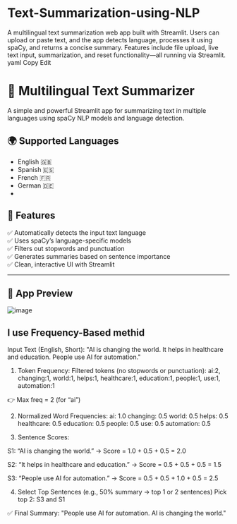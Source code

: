 # Text-Summarization-using-NLP
A multilingual text summarization web app built with Streamlit. Users can upload or paste text, and the app detects language, processes it using spaCy, and returns a concise summary. Features include file upload, live text input, summarization, and reset functionality—all running via Streamlit.
yaml
Copy
Edit
# 🧠 Multilingual Text Summarizer
A simple and powerful Streamlit app for summarizing text in multiple languages using spaCy NLP models and language detection.

## 🌍 Supported Languages
- English 🇬🇧
- Spanish 🇪🇸
- French 🇫🇷
- German 🇩🇪
- 
## 🚀 Features

✅ Automatically detects the input text language  
✅ Uses spaCy’s language-specific models  
✅ Filters out stopwords and punctuation  
✅ Generates summaries based on sentence importance  
✅ Clean, interactive UI with Streamlit

---

## 📸 App Preview
![image](https://github.com/user-attachments/assets/01de3448-29a2-4cfc-b0e9-2e5dc569415d)

## I use Frequency-Based methid
Input Text (English, Short):
"AI is changing the world. It helps in healthcare and education. People use AI for automation."

1. Token Frequency:
Filtered tokens (no stopwords or punctuation):
ai:2, changing:1, world:1, helps:1, healthcare:1, education:1, people:1, use:1, automation:1

 👉 Max freq = 2 (for “ai”)

2. Normalized Word Frequencies:
ai: 1.0
changing: 0.5
world: 0.5
helps: 0.5
healthcare: 0.5
education: 0.5
people: 0.5
use: 0.5
automation: 0.5

3. Sentence Scores:
   
 S1: “AI is changing the world.” → Score = 1.0 + 0.5 + 0.5 = 2.0

 S2: “It helps in healthcare and education.” → Score = 0.5 + 0.5 + 0.5 = 1.5

 S3: “People use AI for automation.” → Score = 0.5 + 0.5 + 1.0 + 0.5 = 2.5

4. Select Top Sentences (e.g., 50% summary → top 1 or 2 sentences)
Pick top 2: S3 and S1

 ✅ Final Summary:
 "People use AI for automation. AI is changing the world."
